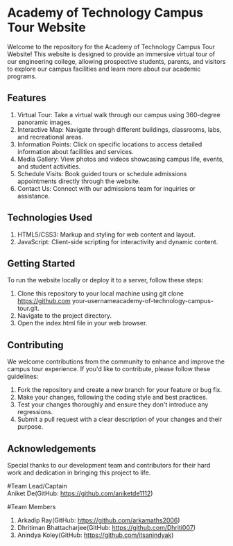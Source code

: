 
# Academy of Technology Campus Tour Website

Welcome to the repository for the Academy of Technology Campus Tour Website! This website is designed to provide an immersive virtual tour of our engineering college, allowing prospective students, parents, and visitors to explore our campus facilities and learn more about our academic programs.


## Features

1. Virtual Tour: Take a virtual walk through our campus using 360-degree panoramic images.
2. Interactive Map: Navigate through different buildings, classrooms, labs, and recreational areas.
3. Information Points: Click on specific locations to access detailed information about facilities and services.
4. Media Gallery: View photos and videos showcasing campus life, events, and student activities.
5. Schedule Visits: Book guided tours or schedule admissions appointments directly through the website.
6. Contact Us: Connect with our admissions team for inquiries or assistance.


## Technologies Used

1. HTML5/CSS3: Markup and styling for web content and layout.
2. JavaScript: Client-side scripting for interactivity and 
   dynamic  content.
## Getting Started

To run the website locally or deploy it to a server, follow these steps:

1. Clone this repository to your local machine using git clone
https://github.com your-usernameacademy-of-technology-campus-tour.git.
2. Navigate to the project directory.
3. Open the index.html file in your web browser.
## Contributing

We welcome contributions from the community to enhance and improve the campus tour experience. If you'd like to contribute, please follow these guidelines:

1. Fork the repository and create a new branch for your feature or bug fix.
2. Make your changes, following the coding style and best practices.
3. Test your changes thoroughly and ensure they don't introduce any regressions.
4. Submit a pull request with a clear description of your changes and their purpose.
## Acknowledgements

Special thanks to our development team and contributors for their hard work and dedication in bringing this project to life.

#Team Lead/Captain
<br>
Aniket De(GitHub: https://github.com/aniketde1112)

#Team Members
1. Arkadip Ray(GitHub: https://github.com/arkamaths2006)
2. Dhritiman Bhattacharjee(GitHub: https://github.com/Dhriti007)
3. Anindya Koley(GitHub: https://github.com/itsanindyak)
